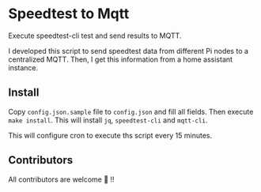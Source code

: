 # Speedtest to Mqtt

Execute speedtest-cli test and send results to MQTT.

I developed this script to send speedtest data from different Pi nodes to a centralized MQTT. Then, I get this information from a home assistant instance.

## Install

Copy `config.json.sample` file to `config.json` and fill all fields. Then execute `make install`. This will install `jq`, `speedtest-cli` and `mqtt-cli`. 

This will configure cron to execute ths script every 15 minutes.

## Contributors

All contributors are welcome :tada: !!